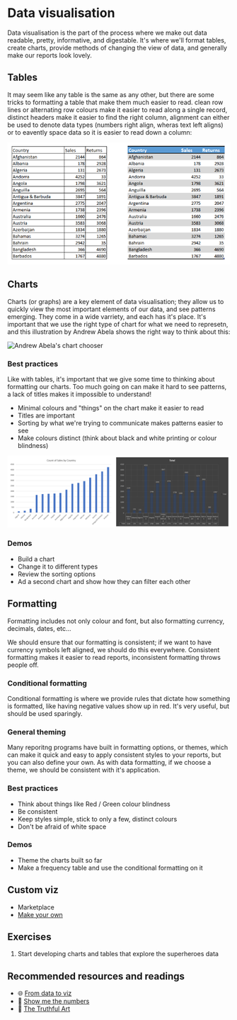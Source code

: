 # Data visualisation
Data visualisation is the part of the process where we make out data readable, pretty, informative, and digestable. It's where we'll format tables, create charts, provide methods of changing the view of data, and generally make our reports look lovely.

## Tables
It may seem like any table is the same as any other, but there are some tricks to formatting a table that make them much easier to read. clean row lines or alternating row colours make it easier to read along a single record, distinct headers make it easier to find the right column, alignment can either be used to denote data types (numbers right align, wheras text left aligns) or to eavently space data so it is easier to read down a column:

![Table formatting](img/TableFormatting.png)

## Charts
Charts (or graphs) are a key element of data visualisation; they allow us to quickly view the most important elements of our data, and see patterns emerging. They come in a wide varriety, and each has it's place. It's important that we use the right type of chart for what we need to represetn, and this illustration by Andrew Abela shows the right way to think about this:

![Andrew Abela's chart chooser](http://extremepresentation.typepad.com/photos/uncategorized/choosing_a_good_chart.jpg)

### Best practices
Like with tables, it's important that we give some time to thinking about formatting our charts. Too much going on can make it hard to see patterns, a lack of titles makes it impossible to understand!

- Minimal colours and "things" on the chart make it easier to read
- Titles are important
- Sorting by what we're trying to communicate makes patterns easier to see
- Make colours distinct (think about black and white printing or colour blindness)

![Chart formatting](img/ChartFormatting.png)

### Demos
- Build a chart 
- Change it to different types
- Review the sorting options
- Ad a second chart and show how they can filter each other

## Formatting
Formatting includes not only colour and font, but also formatting currency, decimals, dates, etc...

We should ensure that our formatting is consistent; if we want to have currency symbols left aligned, we should do this everywhere. Consistent formatting makes it easier to read reports, inconsistent formatting throws people off.

### Conditional formatting
Conditional formatting is where we provide rules that dictate how something is formatted, like having negative values show up in red. It's very useful, but should be used sparingly.

### General theming
Many reporitng programs have built in formatting options, or themes, which can make it quick and easy to apply consistent styles to your reports, but you can also define your own. As with data formatting, if we choose a theme, we should be consistent with it's application.

### Best practices
- Think about things like Red / Green colour blindness
- Be consistent
- Keep styles simple, stick to only a few, distinct colours
- Don't be afraid of white space

### Demos
- Theme the charts built so far
- Make a frequency table and use the conditional formatting on it

## Custom viz
- Marketplace
- [Make your own](https://www.youtube.com/watch?v=_zd-UGfD2Os&list=PL1ROw3K8pbB1JQl8NloqZISqvp60Y1JGx&index=2)

## Exercises
1. Start developing charts and tables that explore the superheroes data

## Recommended resources and readings
- :globe_with_meridians: [From data to viz](https://www.data-to-viz.com/)
- :book: [Show me the numbers](http://geni.us/showmethenumbers)
- :book: [The Truthful Art](http://geni.us/truthfulart)

